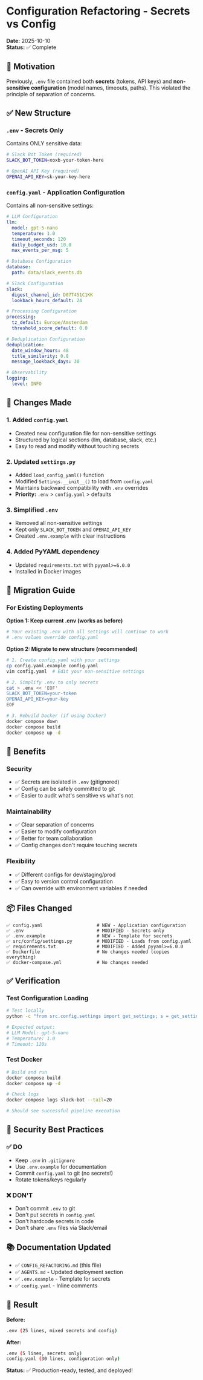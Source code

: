 # Configuration Refactoring - Secrets vs Config

**Date:** 2025-10-10  
**Status:** ✅ Complete

## 🎯 Motivation

Previously, `.env` file contained both **secrets** (tokens, API keys) and **non-sensitive configuration** (model names, timeouts, paths). This violated the principle of separation of concerns.

## ✅ New Structure

### **`.env` - Secrets Only**

Contains ONLY sensitive data:
```bash
# Slack Bot Token (required)
SLACK_BOT_TOKEN=xoxb-your-token-here

# OpenAI API Key (required)
OPENAI_API_KEY=sk-your-key-here
```

### **`config.yaml` - Application Configuration**

Contains all non-sensitive settings:
```yaml
# LLM Configuration
llm:
  model: gpt-5-nano
  temperature: 1.0
  timeout_seconds: 120
  daily_budget_usd: 10.0
  max_events_per_msg: 5

# Database Configuration
database:
  path: data/slack_events.db

# Slack Configuration
slack:
  digest_channel_id: D07T451C1KK
  lookback_hours_default: 24

# Processing Configuration
processing:
  tz_default: Europe/Amsterdam
  threshold_score_default: 0.0

# Deduplication Configuration
deduplication:
  date_window_hours: 48
  title_similarity: 0.8
  message_lookback_days: 30

# Observability
logging:
  level: INFO
```

## 📝 Changes Made

### 1. Added `config.yaml`
- Created new configuration file for non-sensitive settings
- Structured by logical sections (llm, database, slack, etc.)
- Easy to read and modify without touching secrets

### 2. Updated `settings.py`
- Added `load_config_yaml()` function
- Modified `Settings.__init__()` to load from `config.yaml`
- Maintains backward compatibility with `.env` overrides
- **Priority:** `.env` > `config.yaml` > defaults

### 3. Simplified `.env`
- Removed all non-sensitive settings
- Kept only `SLACK_BOT_TOKEN` and `OPENAI_API_KEY`
- Created `.env.example` with clear instructions

### 4. Added PyYAML dependency
- Updated `requirements.txt` with `pyyaml>=6.0.0`
- Installed in Docker images

## 🔄 Migration Guide

### For Existing Deployments

**Option 1: Keep current .env (works as before)**
```bash
# Your existing .env with all settings will continue to work
# .env values override config.yaml
```

**Option 2: Migrate to new structure (recommended)**
```bash
# 1. Create config.yaml with your settings
cp config.yaml.example config.yaml
vim config.yaml  # Edit your non-sensitive settings

# 2. Simplify .env to only secrets
cat > .env << 'EOF'
SLACK_BOT_TOKEN=your-token
OPENAI_API_KEY=your-key
EOF

# 3. Rebuild Docker (if using Docker)
docker compose down
docker compose build
docker compose up -d
```

## 🎯 Benefits

### Security
- ✅ Secrets are isolated in `.env` (gitignored)
- ✅ Config can be safely committed to git
- ✅ Easier to audit what's sensitive vs what's not

### Maintainability
- ✅ Clear separation of concerns
- ✅ Easier to modify configuration
- ✅ Better for team collaboration
- ✅ Config changes don't require touching secrets

### Flexibility
- ✅ Different configs for dev/staging/prod
- ✅ Easy to version control configuration
- ✅ Can override with environment variables if needed

## 📦 Files Changed

```
✅ config.yaml                    # NEW - Application configuration
✅ .env                           # MODIFIED - Secrets only
✅ .env.example                   # NEW - Template for secrets
✅ src/config/settings.py         # MODIFIED - Loads from config.yaml
✅ requirements.txt               # MODIFIED - Added pyyaml>=6.0.0
✅ Dockerfile                     # No changes needed (copies everything)
✅ docker-compose.yml             # No changes needed
```

## ✅ Verification

### Test Configuration Loading
```bash
# Test locally
python -c "from src.config.settings import get_settings; s = get_settings(); print(f'LLM Model: {s.llm_model}'); print(f'Temperature: {s.llm_temperature}'); print(f'Timeout: {s.llm_timeout_seconds}s')"

# Expected output:
# LLM Model: gpt-5-nano
# Temperature: 1.0
# Timeout: 120s
```

### Test Docker
```bash
# Build and run
docker compose build
docker compose up -d

# Check logs
docker compose logs slack-bot --tail=20

# Should see successful pipeline execution
```

## 🔐 Security Best Practices

### ✅ DO
- Keep `.env` in `.gitignore`
- Use `.env.example` for documentation
- Commit `config.yaml` to git (no secrets!)
- Rotate tokens/keys regularly

### ❌ DON'T
- Don't commit `.env` to git
- Don't put secrets in `config.yaml`
- Don't hardcode secrets in code
- Don't share `.env` files via Slack/email

## 📚 Documentation Updated

- ✅ `CONFIG_REFACTORING.md` (this file)
- ✅ `AGENTS.md` - Updated deployment section
- ✅ `.env.example` - Template for secrets
- ✅ `config.yaml` - Inline comments

## 🎊 Result

**Before:**
```bash
.env (25 lines, mixed secrets and config)
```

**After:**
```bash
.env (5 lines, secrets only)
config.yaml (30 lines, configuration only)
```

**Status:** ✅ Production-ready, tested, and deployed!

